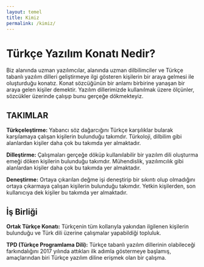 ```yaml
---
layout: temel
title: Kimiz
permalink: /kimiz/
---
```


<h1>Türkçe Yazılım Konatı Nedir?</h1>

<p>Biz alanında uzman yazılımcılar, alanında uzman dilbilimciler ve Türkçe tabanlı yazılım dilleri geliştirmeye ilgi gösteren kişilerin bir araya gelmesi ile oluşturduğu konatız. Konat sözcüğünün bir anlamı birbirine yanaşan bir araya gelen kişiler demektir. Yazılım dillerimizde kullanılmak üzere ölçünler, sözcükler üzerinde çalışıp bunu gerçeğe dökmekteyiz.</p>

<h2>TAKIMLAR</h2>
<b>Türkçeleştirme:</b> Yabancı söz dağarcığını Türkçe karşılıklar bularak karşılamaya çalışan kişilerin bulunduğu takımdır. Türkoloji, dilbilim gibi alanlardan kişiler daha çok bu takımda yer almaktadır.

<b>Dilleştirme:</b> Çalışmaları gerçeğe döküp kullanılabilir bir yazılım dili oluşturma emeği döken kişilerin bulunduğu takımdır. Mühendislik, yazılımcılık gibi alanlardan kişiler daha çok bu takımda yer almaktadır.

<b>Deneştirme:</b> Ortaya çıkarılan değme işi deneştirip bir sıkıntı olup olmadığını ortaya çıkarmaya çalışan kişilerin bulunduğu takımdır. Yetkin kişilerden, son kullanıcıya dek kişiler bu takımda yer almaktadır.

<h2>İş Birliği</h2>

<b>Ortak Türkçe Konatı:</b> Türkçenin tüm kollarıyla yakından ilgilenen kişilerin bulunduğu ve Türk dili üzerine çalışmalar yapabildiği topluluk.

<b>TPD (Türkçe Programlama Dili):</b> Türkçe tabanlı yazılım dillerinin olabileceği farkındalığını 2017 yılında attıkları ilk adımla göstermeye başlamış, amaçlarından biri Türkçe yazılım diline erişmek olan bir çalışma.